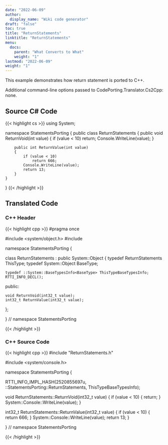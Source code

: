 ```yaml
---
date: "2022-06-09"
author:
  display_name: "Wiki code generator"
draft: "false"
toc: true
title: "ReturnStatements"
linktitle: "ReturnStatements"
menu:
  docs:
    parent: "What Converts to What"
    weight: "1"
lastmod: "2022-06-09"
weight: "1"
---
```


This example demonstrates how return statement is ported to C++.

Additional command-line options passed to CodePorting.Translator.Cs2Cpp: none.

## Source C# Code ##

{{< highlight cs >}}
using System;

namespace StatementsPorting
{
    public class ReturnStatements
    {
        public void ReturnVoid(int value)
        {
            if (value < 10)
                return;
            Console.WriteLine(value);
        }

        public int ReturnValue(int value)
        {
            if (value < 10)
                return 666;
            Console.WriteLine(value);
            return 13;
        }
    }
}
{{< /highlight >}}

## Translated Code ##

### C++ Header ###

{{< highlight cpp >}}
#pragma once

#include <system/object.h>
#include <cstdint>

namespace StatementsPorting {

class ReturnStatements : public System::Object
{
    typedef ReturnStatements ThisType;
    typedef System::Object BaseType;
    
    typedef ::System::BaseTypesInfo<BaseType> ThisTypeBaseTypesInfo;
    RTTI_INFO_DECL();
    
public:

    void ReturnVoid(int32_t value);
    int32_t ReturnValue(int32_t value);
    
};

} // namespace StatementsPorting



{{< /highlight >}}

### C++ Source Code ###

{{< highlight cpp >}}
#include "ReturnStatements.h"

#include <system/console.h>

namespace StatementsPorting {

RTTI_INFO_IMPL_HASH(2520855697u, ::StatementsPorting::ReturnStatements, ThisTypeBaseTypesInfo);

void ReturnStatements::ReturnVoid(int32_t value)
{
    if (value < 10)
    {
        return;
    }
    System::Console::WriteLine(value);
}

int32_t ReturnStatements::ReturnValue(int32_t value)
{
    if (value < 10)
    {
        return 666;
    }
    System::Console::WriteLine(value);
    return 13;
}

} // namespace StatementsPorting

{{< /highlight >}}
